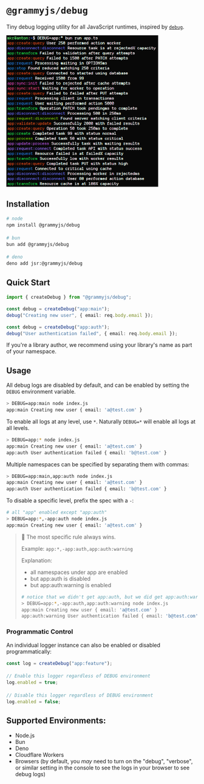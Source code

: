 # `@grammyjs/debug`

Tiny debug logging utility for all JavaScript runtimes,
inspired by [`debug`](https://github.com/debug-js/debug).

<img src="https://raw.githubusercontent.com/feathers-studio/wiretap/master/docs/example.png" alt="example" width="400" />

## Installation

```sh
# node
npm install @grammyjs/debug

# bun
bun add @grammyjs/debug

# deno
deno add jsr:@grammyjs/debug
```

## Quick Start

```ts
import { createDebug } from "@grammyjs/debug";
```

```ts
const debug = createDebug("app:main");
debug("Creating new user", { email: req.body.email });
```

```ts
const debug = createDebug("app:auth");
debug("User authentication failed", { email: req.body.email });
```

If you're a library author, we recommend using your library's name as part of your namespace.

## Usage

All debug logs are disabled by default, and can be enabled by setting the `DEBUG` environment variable.

```sh
> DEBUG=app:main node index.js
app:main Creating new user { email: 'a@test.com' }
```

To enable all logs at any level, use `*`. Naturally `DEBUG=*` will enable all logs at all levels.

```sh
> DEBUG=app:* node index.js
app:main Creating new user { email: 'a@test.com' }
app:auth User authentication failed { email: 'b@test.com' }
```

Multiple namespaces can be specified by separating them with commas:

```sh
> DEBUG=app:main,app:auth node index.js
app:main Creating new user { email: 'a@test.com' }
app:auth User authentication failed { email: 'b@test.com' }
```

To disable a specific level, prefix the spec with a `-`:

```sh
# all "app" enabled except "app:auth"
> DEBUG=app:*,-app:auth node index.js
app:main Creating new user { email: 'a@test.com' }
```

> 🔔 The most specific rule always wins.
>
> Example: `app:*,-app:auth,app:auth:warning`
>
> Explanation:
>
> -   all namespaces under app are enabled
> -   but app:auth is disabled
> -   but app:auth:warning is enabled
>
> ```sh
> # notice that we didn't get app:auth, but we did get app:auth:warning
> > DEBUG=app:*,-app:auth,app:auth:warning node index.js
> app:main Creating new user { email: 'a@test.com' }
> app:auth:warning User authentication failed { email: 'b@test.com' }
> ```

### Programmatic Control

An individual logger instance can also be enabled or disabled programmatically:

```ts
const log = createDebug("app:feature");

// Enable this logger regardless of DEBUG environment
log.enabled = true;

// Disable this logger regardless of DEBUG environment
log.enabled = false;
```

## Supported Environments:

-   Node.js
-   Bun
-   Deno
-   Cloudflare Workers
-   Browsers (by default, you _may_ need to turn on the "debug", "verbose", or similar setting in the console to see the logs in your browser to see debug logs)
